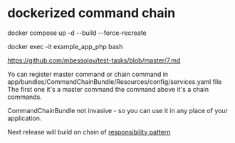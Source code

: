 # dockerized command chain

docker compose up -d --build --force-recreate

docker exec -it example_app_php bash

https://github.com/mbessolov/test-tasks/blob/master/7.md

Yo can register master command or chain command in app/bundles/CommandChainBundle/Resources/config/services.yaml
file
The first one it's a master command the command above it's a chain commands.

CommandChainBundle not invasive - so you can use it in any place of your application.

Next release will build on chain of [responsibility pattern](https://en.wikipedia.org/wiki/Chain-of-responsibility_pattern)